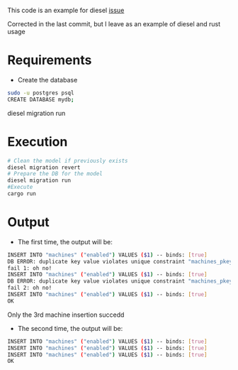 This code is an example for diesel [issue](https://github.com/diesel-rs/diesel/issues/2687)

Corrected in the last commit, but I leave as an example of diesel and rust usage

# Requirements

- Create the database

```bash
sudo -u postgres psql
CREATE DATABASE mydb;
```

diesel migration run


# Execution

```bash
# Clean the model if previously exists
diesel migration revert
# Prepare the DB for the model
diesel migration run
#Execute
cargo run
```

# Output

- The first time, the output will be:

```bash
INSERT INTO "machines" ("enabled") VALUES ($1) -- binds: [true]
DB ERROR: duplicate key value violates unique constraint "machines_pkey"
fail 1: oh no!
INSERT INTO "machines" ("enabled") VALUES ($1) -- binds: [true]
DB ERROR: duplicate key value violates unique constraint "machines_pkey"
fail 2: oh no!
INSERT INTO "machines" ("enabled") VALUES ($1) -- binds: [true]
OK
```

Only the 3rd machine insertion succedd

- The second time, the output will be:

```bash
INSERT INTO "machines" ("enabled") VALUES ($1) -- binds: [true]
INSERT INTO "machines" ("enabled") VALUES ($1) -- binds: [true]
INSERT INTO "machines" ("enabled") VALUES ($1) -- binds: [true]
OK
```
